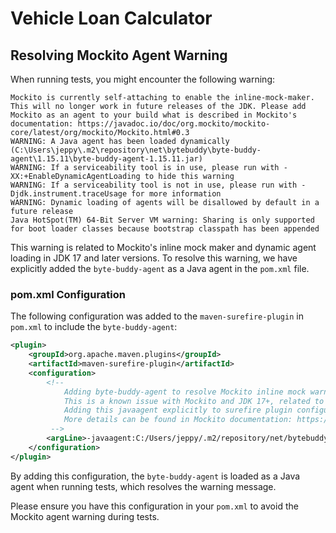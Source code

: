 # Vehicle Loan Calculator

## Resolving Mockito Agent Warning

When running tests, you might encounter the following warning:

```
Mockito is currently self-attaching to enable the inline-mock-maker. This will no longer work in future releases of the JDK. Please add Mockito as an agent to your build what is described in Mockito's documentation: https://javadoc.io/doc/org.mockito/mockito-core/latest/org/mockito/Mockito.html#0.3
WARNING: A Java agent has been loaded dynamically (C:\Users\jeppy\.m2\repository\net\bytebuddy\byte-buddy-agent\1.15.11\byte-buddy-agent-1.15.11.jar)
WARNING: If a serviceability tool is in use, please run with -XX:+EnableDynamicAgentLoading to hide this warning
WARNING: If a serviceability tool is not in use, please run with -Djdk.instrument.traceUsage for more information
WARNING: Dynamic loading of agents will be disallowed by default in a future release
Java HotSpot(TM) 64-Bit Server VM warning: Sharing is only supported for boot loader classes because bootstrap classpath has been appended
```

This warning is related to Mockito's inline mock maker and dynamic agent loading in JDK 17 and later versions. To resolve this warning, we have explicitly added the `byte-buddy-agent` as a Java agent in the `pom.xml` file.

### pom.xml Configuration

The following configuration was added to the `maven-surefire-plugin` in `pom.xml` to include the `byte-buddy-agent`:

```xml
<plugin>
    <groupId>org.apache.maven.plugins</groupId>
    <artifactId>maven-surefire-plugin</artifactId>
    <configuration>
        <!--
            Adding byte-buddy-agent to resolve Mockito inline mock warning.
            This is a known issue with Mockito and JDK 17+, related to dynamic agent loading.
            Adding this javaagent explicitly to surefire plugin configuration resolves the warning.
            More details can be found in Mockito documentation: https://javadoc.io/doc/org.mockito/mockito-core/latest/org/mockito/Mockito.html#0.3
         -->
        <argLine>-javaagent:C:/Users/jeppy/.m2/repository/net/bytebuddy/byte-buddy-agent/1.15.11/byte-buddy-agent-1.15.11.jar</argLine>
    </configuration>
</plugin>
```

By adding this configuration, the `byte-buddy-agent` is loaded as a Java agent when running tests, which resolves the warning message.

Please ensure you have this configuration in your `pom.xml` to avoid the Mockito agent warning during tests.
